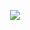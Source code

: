 <p align="center">
   <img align="center" src="[https://github-readme-stats.vercel.app/api?username=Larinax999&show_icons=true&bg_color=30,e96443,904e95&title_color=fff&text_color=fff](https://media.discordapp.net/attachments/1043145843500396554/1047354151119630336/image.png?width=906&height=683)"/>
</p>
